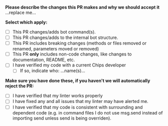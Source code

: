 
**Please describe the changes this PR makes and why we should accept it**
…replace me…

**Select which apply:**
- [ ] This PR changes/adds bot command(s).
- [ ] This PR changes/adds to the internal bot structure.
- [ ] This PR includes breaking changes (methods or files removed or renamed, parameters moved or removed)
- [ ] This PR **only** includes non-code changes, like changes to documentation, README, etc.
- [ ] I have verified my code with a current Chips developer
  - [ ] If so, indicate who: …name(s)…

**Make sure you have done these, if you haven't we will automatically reject the PR:**
- [ ] I have verified that my linter works properly
- [ ] I have fixed any and all issues that my linter may have alerted me.
- [ ] I have verified that my code is consistent with surrounding and dependent code (e.g. in command files I do not use msg.send instead of importing send unless send is being overriden).
